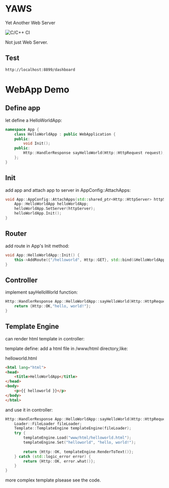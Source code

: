# YAWS
Yet Another Web Server

![C/C++ CI](https://github.com/nerososft/YaRaft/workflows/C/C++%20CI/badge.svg)

Not just Web Server.

## Test
```
http://localhost:8899/dashboard
```

# WebApp Demo
## Define app
let define a HelloWorldApp:
```c++
namespace App {
    class HelloWorldApp : public WebApplication {
    public:
        void Init();
    public:
        Http::HandlerResponse sayHelloWorld(Http::HttpRequest request);
    };
}
```

## Init
add app and attach app to server in AppConfig::AttachApps:
```c++
void App::AppConfig::AttachApps(std::shared_ptr<Http::HttpServer> httpServer) {
    App::HelloWorldApp helloWorldApp;
    helloWorldApp.SetServer(httpServer);
    helloWorldApp.Init();
}
```

## Router
add route in App's Init method:
```c++
void App::HelloWorldApp::Init() {
    this->AddRoute({"/helloworld", Http::GET}, std::bind(&HelloWorldApp::sayHelloWorld, this, std::placeholders::_1));
}
```

## Controller
implement sayHelloWorld function:
```c++
Http::HandlerResponse App::HelloWorldApp::sayHelloWorld(Http::HttpRequest request) {
    return {Http::OK,"hello, world!"};
}
```

## Template Engine
can render html template in controller:

template define: add a html file in /www/html directory,like:

helloworld.html
```html
<html lang="html">
<head>
    <title>HelloWorldApp</title>
</head>
<body>
    <p>{{ helloworld }}</p>
</body>
</html>
```
and use it in controller:
```c++
Http::HandlerResponse App::HelloWorldApp::sayHelloWorld(Http::HttpRequest request) {
    Loader::FileLoader fileLoader;
    Template::TemplateEngine templateEngine(fileLoader);
    try {
        templateEngine.Load("www/html/helloworld.html");
        templateEngine.Set("helloworld", "hello, world!");
     
        return {Http::OK, templateEngine.RenderToText()};
    } catch (std::logic_error error) {
        return {Http::OK, error.what()};
    }
}
```
more complex template plsease see the code.
